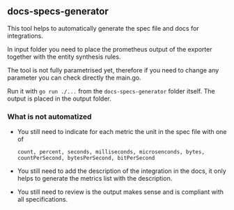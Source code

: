 ## docs-specs-generator

This tool helps to automatically generate the spec file and docs for integrations.

In input folder you need to place the prometheus output of the exporter together with the entity
synthesis rules.

The tool is not fully parametrised yet, therefore if you need to change any parameter you can check 
directly the main.go.

Run it with `go run ./...` from the `docs-specs-generator` folder itself. The output is placed in the output folder.

### What is not automatized

 - You still need to indicate for each metric the unit in the spec file with one of 
   ```
   count, percent, seconds, milliseconds, microsenconds, bytes,
   countPerSecond, bytesPerSecond, bitPerSecond
   ```

 - You still need to add the description of the integration in the docs, it only helps to generate the metrics list with
   the description.   

 - You still need to review is the output makes sense and is compliant with all specifications.